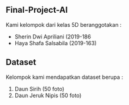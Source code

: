 ## Final-Project-AI
Kami kelompok dari kelas 5D beranggotakan :
- Sherin Dwi Apriliani (2019-186
- Haya Shafa Salsabila (2019-163)


## Dataset
Kelompok kami mendapatkan dataset berupa :
1. Daun Sirih (50 foto)
2. Daun Jeruk Nipis (50 foto)

